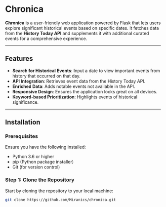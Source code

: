 # Chronica

**Chronica** is a user-friendly web application powered by Flask that lets users explore significant historical events based on specific dates. It fetches data from the **History Today API** and supplements it with additional curated events for a comprehensive experience.

---

## Features

- **Search for Historical Events**: Input a date to view important events from history that occurred on that day.
- **API Integration**: Retrieves event data from the History Today API.
- **Enriched Data**: Adds notable events not available in the API.
- **Responsive Design**: Ensures the application looks great on all devices.
- **Keyword-based Prioritization**: Highlights events of historical significance.

---

## Installation

### Prerequisites

Ensure you have the following installed:

- Python 3.6 or higher
- pip (Python package installer)
- Git (for version control)

### Step 1: Clone the Repository

Start by cloning the repository to your local machine:

```bash
git clone https://github.com/Miranics/chronica.git
